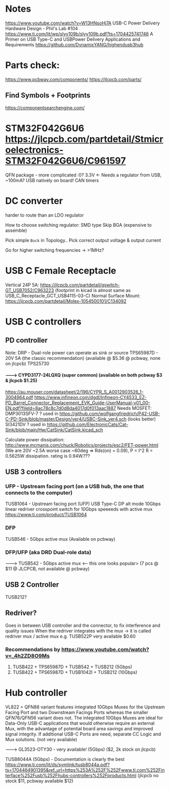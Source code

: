 # Notes
https://www.youtube.com/watch?v=W13HNsoHj7A USB-C Power Delivery Hardware Design - Phil's Lab #104
https://www.ti.com/lit/wp/slyy109b/slyy109b.pdf?ts=1704425741746 A Primer on USB Type-C and USBPower Delivery Applications and Requirements
https://github.com/DynamixYANG/highendusb3hub

# Parts check: 
https://www.pcbway.com/components/
https://jlcpcb.com/parts/

## Find Symbols + Footprints
https://componentsearchengine.com/


# STM32F042G6U6 https://jlcpcb.com/partdetail/Stmicroelectronics-STM32F042G6U6/C961597
QFN package - more complicated :0?
3.3V <- Needs a regulator from USB, ~100mA?
USB natively on board!
CAN timers 


# DC converter
harder to route than an LDO regulator

How to choose switching regulator:
SMD type 
Skip BGA (expensive to assemble)

Pick simple `Buck` in Topology..
Pick correct output voltage & output current

Go for higher switching frequencies -> >1MHz?

# USB C Female Receptacle  
Vertical 24P 5A: https://jlcpcb.com/partdetail/gswitch-GT_USB7052/C963223  (footprint in kicad is almost same as USB_C_Receptacle_GCT_USB4115-03-C)
Normal Surface Mount: https://jlcpcb.com/partdetail/Molex-1054500101/C134092


# USB C controllers
## PD controller
Note: DRP - Dual-role power can operate as sink or source
TPS65987D - 20V 5A (the classic recommendation) (available @ $5.36 @ pcbway, none on jlcpcb)
TPS25730
#### ---> CYPD3177-24LQXQ (super common) (available on both pcbway $3 & jlcpcb $1.25)
https://au.mouser.com/datasheet/2/196/CYPR_S_A0012903526_1-3004964.pdf
https://www.infineon.com/dgdl/Infineon-CY4533_EZ-PD_Barrel_Connector_Replacement_EVK_Guide-UserManual-v01_00-EN.pdf?fileId=8ac78c8c7d0d8da4017d0f013aac1887
Needs MOSFET:
DMP3013SFV-7 ? used in https://github.com/wolfgangfriedrich/P42-USB-C-PD-Sink/blob/master/Design/ver4/USBC-Sink_ver4.sch (looks better)
SI3421DV ? used in https://github.com/ElectronicCats/Cat-Sink/blob/main/Hw/CatSink/CatSink.kicad_sch

Calculate power dissipation: http://www.mcmanis.com/chuck/Robotics/projects/esc2/FET-power.html
(We are 20V ~2.5A worse case ~60deg => Rds(on) = 0.09), P = I^2 R = 0.5625W dissipation. rating is 0.94W.???
## USB 3 controllers
### UFP - Upstream facing port (on a USB hub, the one that connects to the computer)
TUSB1064 - Upstream facing port (UFP) USB Type-C DP alt mode 10Gbps linear redriver crosspoint switch for 10Gbps speeeeds with active mux https://www.ti.com/product/TUSB1064
### DFP
TUSB546 - 5Gbps active mux (Available on pcbway)
### DFP/UFP (aka DRD Dual-role data)
---> TUSB542 - 5Gbps active mux <-- this one looks popular> (7 pcs @ $11 @ JLCPCB, not available @ pcbway)
## USB 2 Controller
TUSB212?
##
## Redriver?
Goes in between USB controller and the connector, to fix interference and quality issues
When the redriver integrates with the mux -> it is called redriver mux / active mux
e.g. TUSB522P very available $0.60

### Recommendations by https://www.youtube.com/watch?v=_4h2ZD8O9Ms
1. TUSB422 + TPS65987D + TUSB542 + TUSB212 (5Gbps)
2. TUSB422 + TPS65987D + TUSB1042I + TUSB212 (10Gbps)

# Hub controller
VL822 = QFN88 variant features integrated 10Gbps Muxes for the Upstream Facing Port and two Downstream Facings Ports whereas the smaller QFN76/QFN56 variant does not. The integrated 10Gbps Muxes are ideal for Data-Only USB-C applications that would otherwise require an external Mux, with the advantage of potential board area savings and improved signal integrity. If additional USB-C Ports are need, separate CC Logic and Mux solutions.
(not very available)

---> GL3523-OTY30 -  very available! (5Gbps) ($2, 2k stock on jlcpcb)

TUSB8044A (5Gbps) - Documentation is clearly the best https://www.ti.com/lit/ds/symlink/tusb8044a.pdf?ts=1704464901395&ref_url=https%253A%252F%252Fwww.ti.com%252Finterface%252Fusb%252Fhubs-controllers%252Fproducts.html (jlcpcb no stock $11, pcbway available $12)